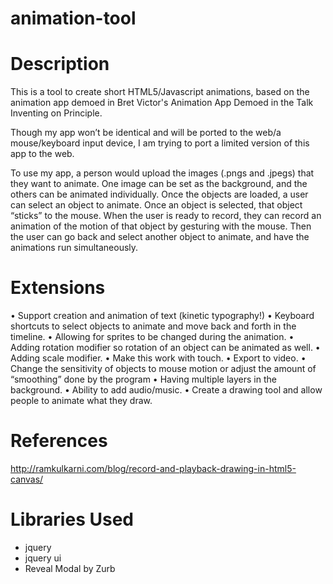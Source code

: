 animation-tool
==============

# Description
This is a tool to create short HTML5/Javascript animations, based on the animation app demoed in Bret Victor's Animation App Demoed in the Talk Inventing on Principle. 

Though my app won’t be identical and will be ported to the web/a mouse/keyboard input device, I am trying to port a limited version of this app to the web.

To use my app, a person would upload the images (.pngs and .jpegs) that they want to animate. One image can be set as the background, and the others can be animated individually. Once the objects are loaded, a user can select an object to animate. Once an object is selected, that object “sticks” to the mouse. When the user is ready to record, they can record an animation of the motion of that object by gesturing with the mouse. Then the user can go back and select another object to animate, and have the animations run simultaneously.

# Extensions
•	Support creation and animation of text (kinetic typography!)
•	Keyboard shortcuts to select objects to animate and move back and forth in the timeline.
•	Allowing for sprites to be changed during the animation.
•	Adding rotation modifier so rotation of an object can be animated as well.
•	Adding scale modifier.
•	Make this work with touch.
•	Export to video.
•	Change the sensitivity of objects to mouse motion or adjust the amount of “smoothing” done by the program
•	Having multiple layers in the background.
•	Ability to add audio/music.
•	Create a drawing tool and allow people to animate what they draw.


# References
http://ramkulkarni.com/blog/record-and-playback-drawing-in-html5-canvas/

# Libraries Used
- jquery
- jquery ui
- Reveal Modal by Zurb